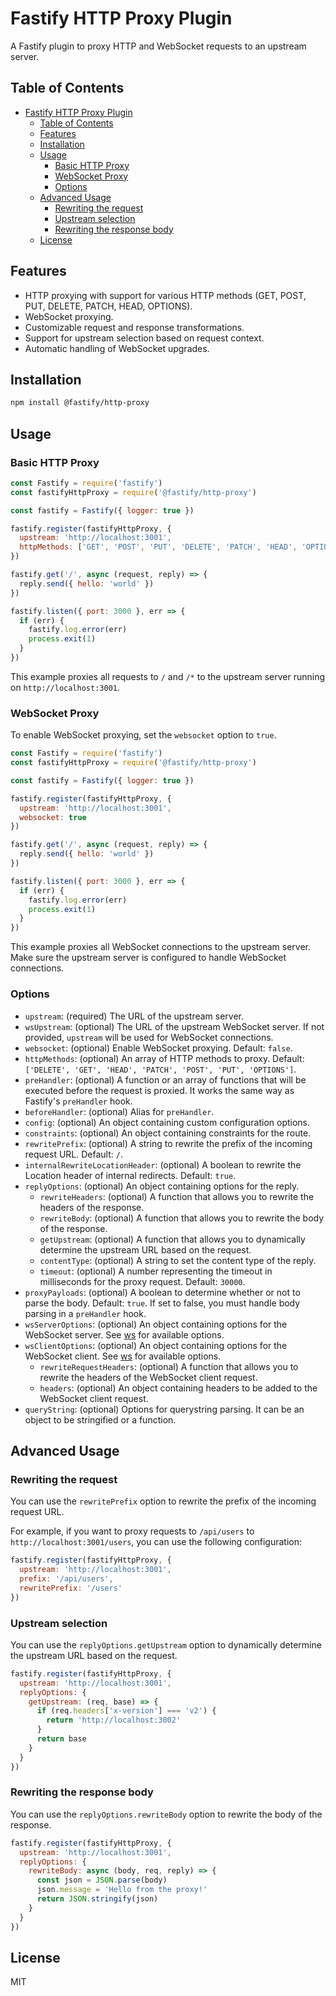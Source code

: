 # Fastify HTTP Proxy Plugin

A Fastify plugin to proxy HTTP and WebSocket requests to an upstream server.

## Table of Contents

- [Fastify HTTP Proxy Plugin](#fastify-http-proxy-plugin)
  - [Table of Contents](#table-of-contents)
  - [Features](#features)
  - [Installation](#installation)
  - [Usage](#usage)
    - [Basic HTTP Proxy](#basic-http-proxy)
    - [WebSocket Proxy](#websocket-proxy)
    - [Options](#options)
  - [Advanced Usage](#advanced-usage)
    - [Rewriting the request](#rewriting-the-request)
    - [Upstream selection](#upstream-selection)
    - [Rewriting the response body](#rewriting-the-response-body)
  - [License](#license)

## Features

-   HTTP proxying with support for various HTTP methods (GET, POST, PUT, DELETE, PATCH, HEAD, OPTIONS).
-   WebSocket proxying.
-   Customizable request and response transformations.
-   Support for upstream selection based on request context.
-   Automatic handling of WebSocket upgrades.

## Installation

```bash
npm install @fastify/http-proxy
```

## Usage

### Basic HTTP Proxy

```javascript
const Fastify = require('fastify')
const fastifyHttpProxy = require('@fastify/http-proxy')

const fastify = Fastify({ logger: true })

fastify.register(fastifyHttpProxy, {
  upstream: 'http://localhost:3001',
  httpMethods: ['GET', 'POST', 'PUT', 'DELETE', 'PATCH', 'HEAD', 'OPTIONS'] // Optional: Define the allowed HTTP methods
})

fastify.get('/', async (request, reply) => {
  reply.send({ hello: 'world' })
})

fastify.listen({ port: 3000 }, err => {
  if (err) {
    fastify.log.error(err)
    process.exit(1)
  }
})
```

This example proxies all requests to `/` and `/*` to the upstream server running on `http://localhost:3001`.

### WebSocket Proxy

To enable WebSocket proxying, set the `websocket` option to `true`.

```javascript
const Fastify = require('fastify')
const fastifyHttpProxy = require('@fastify/http-proxy')

const fastify = Fastify({ logger: true })

fastify.register(fastifyHttpProxy, {
  upstream: 'http://localhost:3001',
  websocket: true
})

fastify.get('/', async (request, reply) => {
  reply.send({ hello: 'world' })
})

fastify.listen({ port: 3000 }, err => {
  if (err) {
    fastify.log.error(err)
    process.exit(1)
  }
})
```

This example proxies all WebSocket connections to the upstream server.  Make sure the upstream server is configured to handle WebSocket connections.

### Options

*   `upstream`: (required) The URL of the upstream server.
*   `wsUpstream`: (optional) The URL of the upstream WebSocket server. If not provided, `upstream` will be used for WebSocket connections.
*   `websocket`: (optional) Enable WebSocket proxying. Default: `false`.
*   `httpMethods`: (optional) An array of HTTP methods to proxy. Default: `['DELETE', 'GET', 'HEAD', 'PATCH', 'POST', 'PUT', 'OPTIONS']`.
*   `preHandler`: (optional) A function or an array of functions that will be executed before the request is proxied.  It works the same way as Fastify's `preHandler` hook.
*   `beforeHandler`: (optional) Alias for `preHandler`.
*   `config`: (optional) An object containing custom configuration options.
*   `constraints`: (optional) An object containing constraints for the route.
*   `rewritePrefix`: (optional) A string to rewrite the prefix of the incoming request URL. Default: `/`.
*   `internalRewriteLocationHeader`: (optional) A boolean to rewrite the Location header of internal redirects. Default: `true`.
*   `replyOptions`: (optional) An object containing options for the reply.
    *   `rewriteHeaders`: (optional) A function that allows you to rewrite the headers of the response.
    *   `rewriteBody`: (optional) A function that allows you to rewrite the body of the response.
    *   `getUpstream`: (optional) A function that allows you to dynamically determine the upstream URL based on the request.
    *   `contentType`: (optional) A string to set the content type of the reply.
    *   `timeout`: (optional) A number representing the timeout in milliseconds for the proxy request. Default: `30000`.
*   `proxyPayloads`: (optional) A boolean to determine whether or not to parse the body. Default: `true`.  If set to false, you must handle body parsing in a `preHandler` hook.
*   `wsServerOptions`: (optional) An object containing options for the WebSocket server. See [ws](https://github.com/websockets/ws/blob/HEAD/doc/ws.md#new-websocketserveroptions) for available options.
*   `wsClientOptions`: (optional) An object containing options for the WebSocket client. See [ws](https://github.com/websockets/ws/blob/HEAD/doc/ws.md#new-websocketaddress-protocols-options) for available options.
    *   `rewriteRequestHeaders`: (optional) A function that allows you to rewrite the headers of the WebSocket client request.
    *   `headers`: (optional) An object containing headers to be added to the WebSocket client request.
*   `queryString`: (optional) Options for querystring parsing. It can be an object to be stringified or a function.

## Advanced Usage

### Rewriting the request

You can use the `rewritePrefix` option to rewrite the prefix of the incoming request URL.

For example, if you want to proxy requests to `/api/users` to `http://localhost:3001/users`, you can use the following configuration:

```javascript
fastify.register(fastifyHttpProxy, {
  upstream: 'http://localhost:3001',
  prefix: '/api/users',
  rewritePrefix: '/users'
})
```

### Upstream selection

You can use the `replyOptions.getUpstream` option to dynamically determine the upstream URL based on the request.

```javascript
fastify.register(fastifyHttpProxy, {
  upstream: 'http://localhost:3001',
  replyOptions: {
    getUpstream: (req, base) => {
      if (req.headers['x-version'] === 'v2') {
        return 'http://localhost:3002'
      }
      return base
    }
  }
})
```

### Rewriting the response body

You can use the `replyOptions.rewriteBody` option to rewrite the body of the response.

```javascript
fastify.register(fastifyHttpProxy, {
  upstream: 'http://localhost:3001',
  replyOptions: {
    rewriteBody: async (body, req, reply) => {
      const json = JSON.parse(body)
      json.message = 'Hello from the proxy!'
      return JSON.stringify(json)
    }
  }
})
```

## License

MIT
